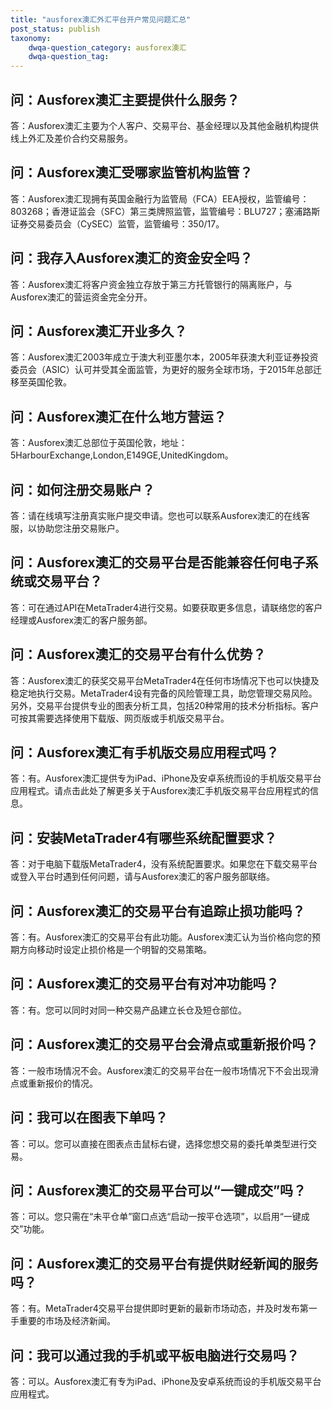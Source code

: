 ```yaml
---
title: "ausforex澳汇外汇平台开户常见问题汇总"
post_status: publish
taxonomy:
    dwqa-question_category: ausforex澳汇
    dwqa-question_tag:
---
```


## 问：Ausforex澳汇主要提供什么服务？

答：Ausforex澳汇主要为个人客户、交易平台、基金经理以及其他金融机构提供线上外汇及差价合约交易服务。

## 问：Ausforex澳汇受哪家监管机构监管？

答：Ausforex澳汇现拥有英国金融行为监管局（FCA）EEA授权，监管编号：803268；香港证监会（SFC）第三类牌照监管，监管编号：BLU727；塞浦路斯证券交易委员会（CySEC）监管，监管编号：350/17。

## 问：我存入Ausforex澳汇的资金安全吗？

答：Ausforex澳汇将客户资金独立存放于第三方托管银行的隔离账户，与Ausforex澳汇的营运资金完全分开。

## 问：Ausforex澳汇开业多久？

答：Ausforex澳汇2003年成立于澳大利亚墨尔本，2005年获澳大利亚证券投资委员会（ASIC）认可并受其全面监管，为更好的服务全球市场，于2015年总部迁移至英国伦敦。

## 问：Ausforex澳汇在什么地方营运？

答：Ausforex澳汇总部位于英国伦敦，地址：5HarbourExchange,London,E149GE,UnitedKingdom。

## 问：如何注册交易账户？

答：请在线填写注册真实账户提交申请。您也可以联系Ausforex澳汇的在线客服，以协助您注册交易账户。

## 问：Ausforex澳汇的交易平台是否能兼容任何电子系统或交易平台？

答：可在通过API在MetaTrader4进行交易。如要获取更多信息，请联络您的客户经理或Ausforex澳汇的客户服务部。

## 问：Ausforex澳汇的交易平台有什么优势？

答：Ausforex澳汇的获奖交易平台MetaTrader4在任何市场情况下也可以快捷及稳定地执行交易。MetaTrader4设有完备的风险管理工具，助您管理交易风险。另外，交易平台提供专业的图表分析工具，包括20种常用的技术分析指标。客户可按其需要选择使用下载版、网页版或手机版交易平台。

## 问：Ausforex澳汇有手机版交易应用程式吗？

答：有。Ausforex澳汇提供专为iPad、iPhone及安卓系统而设的手机版交易平台应用程式。请点击此处了解更多关于Ausforex澳汇手机版交易平台应用程式的信息。

## 问：安装MetaTrader4有哪些系统配置要求？

答：对于电脑下载版MetaTrader4，没有系统配置要求。如果您在下载交易平台或登入平台时遇到任何问题，请与Ausforex澳汇的客户服务部联络。

## 问：Ausforex澳汇的交易平台有追踪止损功能吗？

答：有。Ausforex澳汇的交易平台有此功能。Ausforex澳汇认为当价格向您的预期方向移动时设定止损价格是一个明智的交易策略。

## 问：Ausforex澳汇的交易平台有对冲功能吗？

答：有。您可以同时对同一种交易产品建立长仓及短仓部位。

## 问：Ausforex澳汇的交易平台会滑点或重新报价吗？

答：一般市场情况不会。Ausforex澳汇的交易平台在一般市场情况下不会出现滑点或重新报价的情况。

## 问：我可以在图表下单吗？

答：可以。您可以直接在图表点击鼠标右键，选择您想交易的委托单类型进行交易。

## 问：Ausforex澳汇的交易平台可以“一键成交”吗？

答：可以。您只需在“未平仓单”窗口点选“启动一按平仓选项”，以启用“一键成交”功能。

## 问：Ausforex澳汇的交易平台有提供财经新闻的服务吗？

答：有。MetaTrader4交易平台提供即时更新的最新市场动态，并及时发布第一手重要的市场及经济新闻。

## 问：我可以通过我的手机或平板电脑进行交易吗？

答：可以。Ausforex澳汇有专为iPad、iPhone及安卓系统而设的手机版交易平台应用程式。

